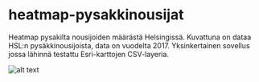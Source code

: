 # heatmap-pysakkinousijat
Heatmap pysakilta nousijoiden määrästä Helsingissä.
Kuvattuna on dataa HSL:n pysäkkinousijoista, data on vuodelta 2017.
Yksinkertainen sovellus jossa lähinnä testattu Esri-karttojen CSV-layeria.

![alt text](https://user-images.githubusercontent.com/33871021/50056841-4444d180-016b-11e9-906b-0b34d5283671.PNG)


